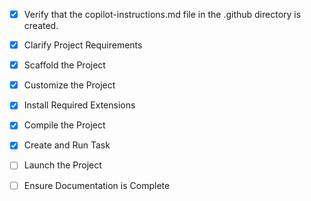 <!-- Use this file to provide workspace-specific custom instructions to Copilot. For more details, visit https://code.visualstudio.com/docs/copilot/copilot-customization#_use-a-githubcopilotinstructionsmd-file -->
- [x] Verify that the copilot-instructions.md file in the .github directory is created.

- [x] Clarify Project Requirements
	<!-- AI Band Orchestrator - Python FastAPI coordination server -->

- [x] Scaffold the Project
	<!--
	✅ Created complete project structure with FastAPI, WebSocket support,
	file management, and integration points for ai-band-backend and ai-band-plugin.
	-->

- [x] Customize the Project
	<!--
	✅ Implemented FastAPI endpoints, WebSocket handlers, backend client integration,
	plugin communication, file monitoring system, and comprehensive utilities.
	-->

- [x] Install Required Extensions
	<!-- ✅ Python extensions for FastAPI development already available -->

- [x] Compile the Project
	<!--
	✅ Installed Python dependencies, configured virtual environment,
	tested backend integration and API endpoints.
	-->

- [x] Create and Run Task
	<!--
	✅ Created development server task for FastAPI application
	 -->

- [ ] Launch the Project
	<!--
	Ready to start FastAPI development server with hot reload
	 -->

- [ ] Ensure Documentation is Complete
	<!--
	✅ Complete README.md with setup instructions and API documentation
	 -->

<!--
## AI Band Orchestrator Project Context

This is the coordination server for the AI Band ecosystem:
- Integrates with ai-band-backend for MIDI generation
- Communicates with ai-band-plugin (JUCE) for real-time playback
- Provides REST API and WebSocket endpoints
- Manages file sharing and real-time synchronization
- Supports multiple plugin instances

Key Technologies:
- FastAPI for REST API
- WebSocket for real-time communication
- File monitoring for MIDI file management
- Integration with pretty_midi and mido

Author: Sergie Code
- LinkedIn: https://www.linkedin.com/in/sergiecode/
- YouTube: https://www.youtube.com/@SergieCode
- GitHub: https://github.com/sergiecode
-->
